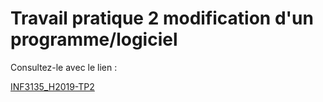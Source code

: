 # Travail pratique 2 modification d'un programme/logiciel

Consultez-le avec le lien :

[INF3135_H2019-TP2](https://github.com/guyfrancoeur/INF3135_H2019_TP2 "Travail pratique 2 modification d'un programme/logiciel")
